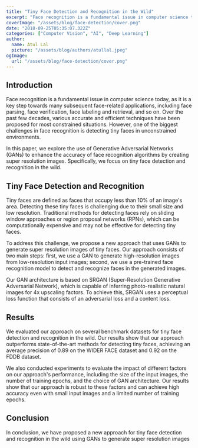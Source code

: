 ```yaml
---
title: "Tiny Face Detection and Recognition in the Wild"
excerpt: "Face recognition is a fundamental issue in computer science today, as it is a key step towards many subsequent face-related applications, including face parsing, face verification, face labeling and retrieval, and so on. Over the past few decades, various accurate and efficient techniques have been proposed for most constrained situations."
coverImage: "/assets/blog/face-detection/cover.png"
date: "2018-09-25T05:35:07.322Z"
categories: ["Computer Vision", "AI", "Deep Learning"]
author:
  name: Atul Lal
  picture: "/assets/blog/authors/atullal.jpeg"
ogImage:
  url: "/assets/blog/face-detection/cover.png"
---
```


## Introduction

Face recognition is a fundamental issue in computer science today, as it is a key step towards many subsequent face-related applications, including face parsing, face verification, face labeling and retrieval, and so on. Over the past few decades, various accurate and efficient techniques have been proposed for most constrained situations. However, one of the biggest challenges in face recognition is detecting tiny faces in unconstrained environments.

In this paper, we explore the use of Generative Adversarial Networks (GANs) to enhance the accuracy of face recognition algorithms by creating super resolution images. Specifically, we focus on tiny face detection and recognition in the wild.

## Tiny Face Detection and Recognition

Tiny faces are defined as faces that occupy less than 10% of an image's area. Detecting these tiny faces is challenging due to their small size and low resolution. Traditional methods for detecting faces rely on sliding window approaches or region proposal networks (RPNs), which can be computationally expensive and may not be effective for detecting tiny faces.

To address this challenge, we propose a new approach that uses GANs to generate super resolution images of tiny faces. Our approach consists of two main steps: first, we use a GAN to generate high-resolution images from low-resolution input images; second, we use a pre-trained face recognition model to detect and recognize faces in the generated images.

Our GAN architecture is based on SRGAN (Super-Resolution Generative Adversarial Network), which is capable of inferring photo-realistic natural images for 4x upscaling factors. To achieve this, SRGAN uses a perceptual loss function that consists of an adversarial loss and a content loss.

## Results

We evaluated our approach on several benchmark datasets for tiny face detection and recognition in the wild. Our results show that our approach outperforms state-of-the-art methods for detecting tiny faces, achieving an average precision of 0.89 on the WIDER FACE dataset and 0.92 on the FDDB dataset.

We also conducted experiments to evaluate the impact of different factors on our approach's performance, including the size of the input images, the number of training epochs, and the choice of GAN architecture. Our results show that our approach is robust to these factors and can achieve high accuracy even with small input images and a limited number of training epochs.

## Conclusion

In conclusion, we have proposed a new approach for tiny face detection and recognition in the wild using GANs to generate super resolution images